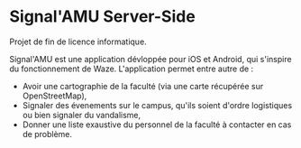 # Signal'AMU Server-Side

Projet de fin de licence informatique.

Signal'AMU est une application dévloppée pour iOS et Android, qui s'inspire du fonctionnement de Waze. L'application permet entre autre de :

   - Avoir une cartographie de la faculté (via une carte récupérée sur OpenStreetMap),
   - Signaler des évenements sur le campus, qu'ils soient d'ordre logistiques ou bien signaler du vandalisme,
   - Donner une liste exaustive du personnel de la faculté à contacter en cas de problème.
